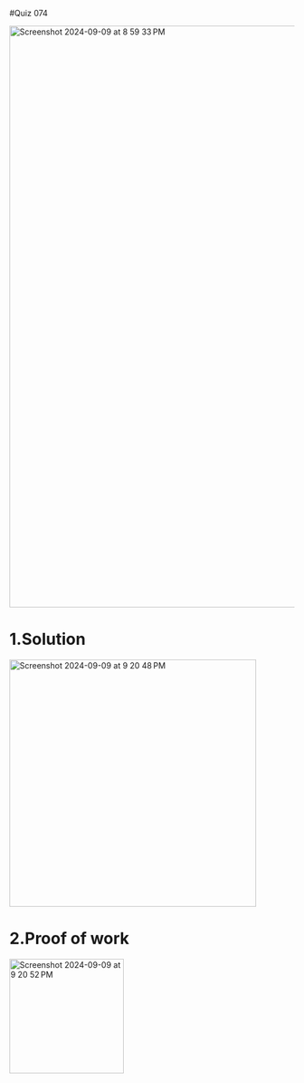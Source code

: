 #Quiz 074

<img width="1026" alt="Screenshot 2024-09-09 at 8 59 33 PM" src="https://github.com/user-attachments/assets/c75b09a0-6de6-424c-8835-8940859e805d">





# 1.Solution

<img width="436" alt="Screenshot 2024-09-09 at 9 20 48 PM" src="https://github.com/user-attachments/assets/3cb9bf6e-68ce-4977-9135-40c4c4d66627">


# 2.Proof of work
<img width="202" alt="Screenshot 2024-09-09 at 9 20 52 PM" src="https://github.com/user-attachments/assets/1ccd836e-d83f-4da7-9ebd-44364ec566b1">
